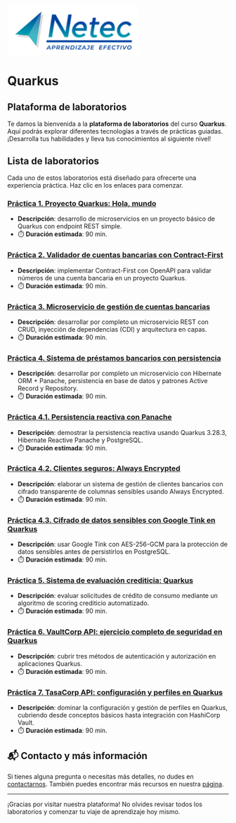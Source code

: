 <img src="images/neteclogo.png" alt="logo" width="300"/>

# Quarkus

## Plataforma de laboratorios

Te damos la bienvenida a la **plataforma de laboratorios** del curso **Quarkus**. Aquí podrás explorar diferentes tecnologías a través de prácticas guiadas. ¡Desarrolla tus habilidades y lleva tus conocimientos al siguiente nivel!

## Lista de laboratorios

Cada uno de estos laboratorios está diseñado para ofrecerte una experiencia práctica. Haz clic en los enlaces para comenzar.

### [Práctica 1. Proyecto Quarkus: Hola, mundo](Practica1.md) 
- **Descripción**: desarrollo de microservicios en un proyecto básico de Quarkus con endpoint REST simple.
- ⏱️ **Duración estimada**: 90 min.

### [Práctica 2. Validador de cuentas bancarias con Contract-First](./Practica2.md)
- **Descripción**: implementar Contract-First con OpenAPI para validar números de una cuenta bancaria en un proyecto Quarkus.
- ⏱️ **Duración estimada**: 90 min.
    
### [Práctica 3. Microservicio de gestión de cuentas bancarias](./Practica3.md) 
- **Descripción**: desarrollar por completo un microservicio REST con CRUD, inyección de dependencias (CDI) y arquitectura en capas.
- ⏱️ **Duración estimada**: 90 min.

### [Práctica 4. Sistema de préstamos bancarios con persistencia](./Laboratorio_2.md)
 - **Descripción**: desarrollar por completo un microservicio con Hibernate ORM + Panache, persistencia en base de datos y patrones Active Record y Repository.
 - ⏱️ **Duración estimada**: 90 min.

### [Práctica 4.1. Persistencia reactiva con Panache](./Laboratorio_1.md) 
- **Descripción**: demostrar la persistencia reactiva usando Quarkus 3.28.3, Hibernate Reactive Panache y PostgreSQL.
- ⏱️ **Duración estimada**: 90 min.

### [Práctica 4.2. Clientes seguros: Always Encrypted](./Laboratorio_2.md)
- **Descripción**: elaborar un sistema de gestión de clientes bancarios con cifrado transparente de columnas sensibles usando Always Encrypted.
- ⏱️ **Duración estimada**: 90 min.

### [Práctica 4.3. Cifrado de datos sensibles con Google Tink en Quarkus](./Laboratorio_1.md) 
- **Descripción**: usar Google Tink con AES-256-GCM para la protección de datos sensibles antes de persistirlos en PostgreSQL.
- ⏱️ **Duración estimada**: 90 min.

### [Práctica 5. Sistema de evaluación crediticia: Quarkus](./Laboratorio_1.md) 
- **Descripción**: evaluar solicitudes de crédito de consumo mediante un algoritmo de scoring crediticio automatizado.
- ⏱️ **Duración estimada**: 90 min.

### [Práctica 6. VaultCorp API: ejercicio completo de seguridad en Quarkus](./Laboratorio_2.md)
- **Descripción**: cubrir tres métodos de autenticación y autorización en aplicaciones Quarkus.
- ⏱️ **Duración estimada**: 90 min.

### [Práctica 7. TasaCorp API: configuración y perfiles en Quarkus](./Laboratorio_2.md)
- **Descripción**: dominar la configuración y gestión de perfiles en Quarkus, cubriendo desde conceptos básicos hasta integración con HashiCorp Vault.
- ⏱️ **Duración estimada**: 90 min.


## 📬 **Contacto y más información**

Si tienes alguna pregunta o necesitas más detalles, no dudes en [contactarnos](mailto:soporte@netec.com). También puedes encontrar más recursos en nuestra [página](https://netec.com).

---

¡Gracias por visitar nuestra plataforma! No olvides revisar todos los laboratorios y comenzar tu viaje de aprendizaje hoy mismo.

